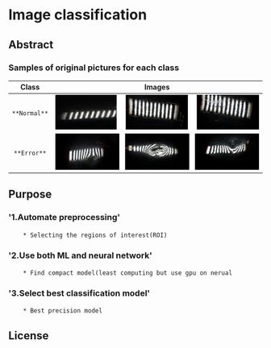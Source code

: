 # Image classification 

## Abstract



### Samples of original pictures for each class
|Class | Images|
|:---:|:---:|
|`**Normal**`|![Normal Images](/imgs/nor_merged.png)|
|`**Error**`|![Error Images](/imgs/err_merged.png)|

## Purpose

### '1.Automate preprocessing'
		* Selecting the regions of interest(ROI)
### '2.Use both ML and neural network'
		* Find compact model(least computing but use gpu on nerual
### '3.Select best classification model'
		* Best precision model



##

## License
